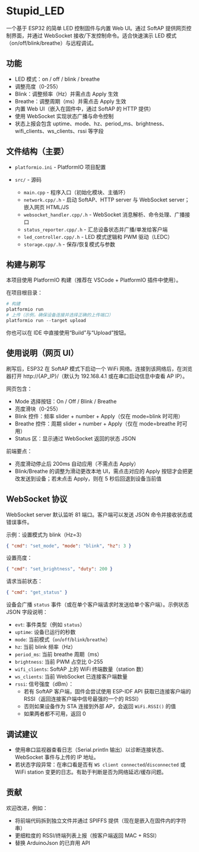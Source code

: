 # Stupid_LED

一个基于 ESP32 的简单 LED 控制固件与内置 Web UI。通过 SoftAP 提供网页控制界面，并通过 WebSocket 接收/下发控制命令。适合快速演示 LED 模式（on/off/blink/breathe）与远程调试。

## 功能

- LED 模式：on / off / blink / breathe
- 调整亮度（0-255）
- Blink：调整频率（Hz）并需点击 Apply 生效
- Breathe：调整周期（ms）并需点击 Apply 生效
- 内置 Web UI（嵌入在固件中，通过 SoftAP 的 HTTP 提供）
- 使用 WebSocket 实现状态广播与命令控制
- 状态上报会包含 uptime、mode、hz、period_ms、brightness、wifi_clients、ws_clients、rssi 等字段

## 文件结构（主要）

- `platformio.ini` - PlatformIO 项目配置
- `src/` - 源码

  - `main.cpp` - 程序入口（初始化模块、主循环）
  - `network.cpp/.h` - 启动 SoftAP、HTTP server 与 WebSocket server；嵌入网页 HTML/JS
  - `websocket_handler.cpp/.h` - WebSocket 消息解析、命令处理、广播接口
  - `status_reporter.cpp/.h` - 汇总设备状态并广播/单发给客户端
  - `led_controller.cpp/.h` - LED 模式逻辑和 PWM 驱动（LEDC）
  - `storage.cpp/.h` - 保存/恢复模式与参数

## 构建与刷写

本项目使用 PlatformIO 构建（推荐在 VSCode + PlatformIO 插件中使用）。

在项目根目录：

```powershell
# 构建
platformio run
# 上传（示例，确保设备连接并选择正确的上传端口）
platformio run --target upload
```

你也可以在 IDE 中直接使用“Build”与“Upload”按钮。

## 使用说明（网页 UI）

刷写后，ESP32 在 SoftAP 模式下启动一个 WiFi 网络。连接到该网络后，在浏览器打开 http://{AP_IP}/（默认为 192.168.4.1 或在串口启动信息中查看 AP IP）。

网页包含：

- Mode 选择按钮：On / Off / Blink / Breathe
- 亮度滑块（0-255）
- Blink 控件：频率 slider + number + Apply（仅在 mode=blink 时可用）
- Breathe 控件：周期 slider + number + Apply（仅在 mode=breathe 时可用）
- Status 区：显示通过 WebSocket 返回的状态 JSON

前端要点：

- 亮度滑动停止后 200ms 自动应用（不需点击 Apply）
- Blink/Breathe 的调整为滑动更改本地 UI，需点击对应的 Apply 按钮才会把更改发送到设备；若未点击 Apply，则在 5 秒后回退到设备当前值

## WebSocket 协议

WebSocket server 默认监听 81 端口。客户端可以发送 JSON 命令并接收状态或错误事件。

示例：设置模式为 blink（Hz=3）

```json
{ "cmd": "set_mode", "mode": "blink", "hz": 3 }
```

设置亮度：

```json
{ "cmd": "set_brightness", "duty": 200 }
```

请求当前状态：

```json
{ "cmd": "get_status" }
```

设备会广播 `status` 事件（或在单个客户端请求时发送给单个客户端）。示例状态 JSON 字段说明：

- `evt`: 事件类型（例如 `status`）
- `uptime`: 设备已运行的秒数
- `mode`: 当前模式（`on`/`off`/`blink`/`breathe`）
- `hz`: 当前 blink 频率（Hz）
- `period_ms`: 当前 breathe 周期（ms）
- `brightness`: 当前 PWM 占空比 0-255
- `wifi_clients`: SoftAP 上的 WiFi 终端数量（station 数）
- `ws_clients`: 当前 WebSocket 已连接客户端数量
- `rssi`: 信号强度（dBm）：
  - 若有 SoftAP 客户端，固件会尝试使用 ESP-IDF API 获取已连接客户端的 RSSI（返回连接客户端中信号最强的一个的 RSSI）
  - 否则如果设备作为 STA 连接到外部 AP，会返回 `WiFi.RSSI()` 的值
  - 如果两者都不可用，返回 0

## 调试建议

- 使用串口监视器查看日志（Serial.println 输出）以诊断连接状态、WebSocket 事件与上传的 IP 地址。
- 若状态字段异常：在串口看是否有 `WS client connected`/`disconnected` 或 WiFi station 变更的日志。有助于判断是否为网络延迟/缓存问题。

## 贡献

欢迎改进，例如：

- 将前端代码拆到独立文件并通过 SPIFFS 提供（现在是嵌入在固件内的字符串）
- 更细粒度的 RSSI/终端列表上报（按客户端返回 MAC + RSSI）
- 替换 ArduinoJson 的已弃用 API
